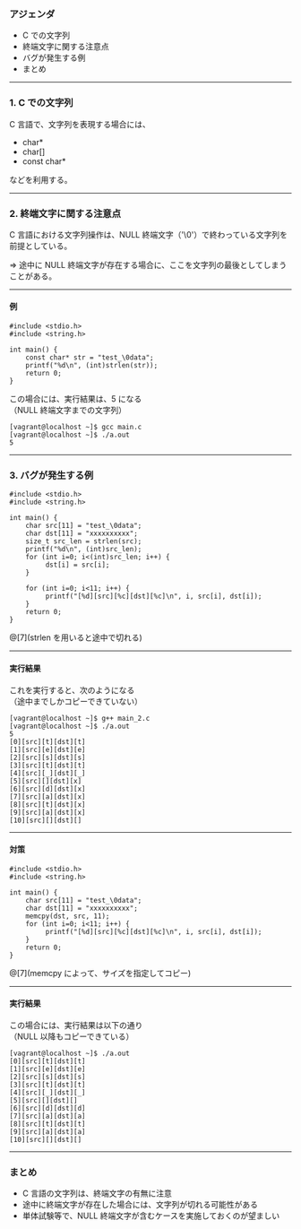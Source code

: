### アジェンダ
- C での文字列
- 終端文字に関する注意点
- バグが発生する例
- まとめ

---

### 1. C での文字列
C 言語で、文字列を表現する場合には、

- char*
- char[]
- const char*

などを利用する。

---

### 2. 終端文字に関する注意点
C 言語における文字列操作は、NULL 終端文字（'\0'）で終わっている文字列を前提としている。

=> 途中に NULL 終端文字が存在する場合に、ここを文字列の最後としてしまうことがある。

---

#### 例
```
#include <stdio.h>
#include <string.h>

int main() {
    const char* str = "test_\0data";
    printf("%d\n", (int)strlen(str));
    return 0;
}
```

この場合には、実行結果は、5 になる  
（NULL 終端文字までの文字列）

```
[vagrant@localhost ~]$ gcc main.c
[vagrant@localhost ~]$ ./a.out
5
```

---

### 3. バグが発生する例

```
#include <stdio.h>
#include <string.h>

int main() {
    char src[11] = "test_\0data";
    char dst[11] = "xxxxxxxxxx";
    size_t src_len = strlen(src);
    printf("%d\n", (int)src_len);
    for (int i=0; i<(int)src_len; i++) {
         dst[i] = src[i];
    }

    for (int i=0; i<11; i++) {
         printf("[%d][src][%c][dst][%c]\n", i, src[i], dst[i]);
    }
    return 0;
}
```

@[7](strlen を用いると途中で切れる)

---

#### 実行結果

これを実行すると、次のようになる  
（途中までしかコピーできていない）

```
[vagrant@localhost ~]$ g++ main_2.c
[vagrant@localhost ~]$ ./a.out
5
[0][src][t][dst][t]
[1][src][e][dst][e]
[2][src][s][dst][s]
[3][src][t][dst][t]
[4][src][_][dst][_]
[5][src][][dst][x]
[6][src][d][dst][x]
[7][src][a][dst][x]
[8][src][t][dst][x]
[9][src][a][dst][x]
[10][src][][dst][]
```

---

#### 対策
```
#include <stdio.h>
#include <string.h>

int main() {
    char src[11] = "test_\0data";
    char dst[11] = "xxxxxxxxxx";
    memcpy(dst, src, 11);
    for (int i=0; i<11; i++) {
         printf("[%d][src][%c][dst][%c]\n", i, src[i], dst[i]);
    }
    return 0;
}
```

@[7](memcpy によって、サイズを指定してコピー)

---

#### 実行結果

この場合には、実行結果は以下の通り  
（NULL 以降もコピーできている）

```
[vagrant@localhost ~]$ ./a.out
[0][src][t][dst][t]
[1][src][e][dst][e]
[2][src][s][dst][s]
[3][src][t][dst][t]
[4][src][_][dst][_]
[5][src][][dst][]
[6][src][d][dst][d]
[7][src][a][dst][a]
[8][src][t][dst][t]
[9][src][a][dst][a]
[10][src][][dst][]
```

---

### まとめ
- C 言語の文字列は、終端文字の有無に注意
- 途中に終端文字が存在した場合には、文字列が切れる可能性がある  
- 単体試験等で、NULL 終端文字が含むケースを実施しておくのが望ましい